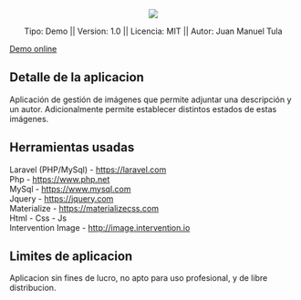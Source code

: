 <p align="center"><img src="http://www.madmoss.com/images/madmoss.png" ></p>

<p align="center">
    <a>Tipo: Demo || Version: 1.0 || Licencia: MIT || Autor: Juan Manuel Tula</a>
</p>

<a href="http://scanmanager.madmoss.com/" TARGET="_blank">Demo online</a>

## Detalle de la aplicacion

Aplicación de gestión de imágenes que permite adjuntar una descripción y un autor. Adicionalmente permite establecer distintos estados de estas imágenes.

## Herramientas usadas

Laravel (PHP/MySql) - https://laravel.com <br>
Php - https://www.php.net <br>
MySql - https://www.mysql.com <br>
Jquery - https://jquery.com <br>
Materialize - https://materializecss.com <br>
Html - Css - Js <br>
Intervention Image - http://image.intervention.io <br>

## Limites de aplicacion

Aplicacion sin fines de lucro, no apto para uso profesional, y de libre distribucion.